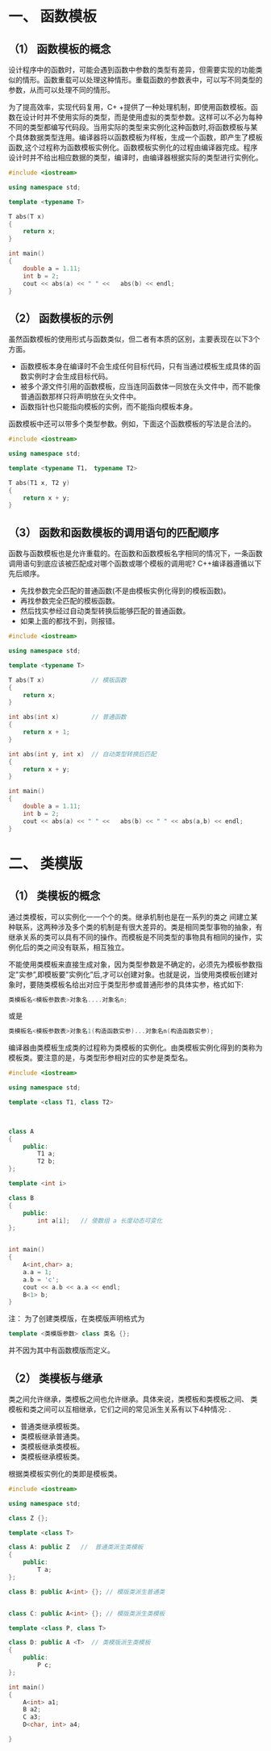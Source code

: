 # 一、 函数模板

## （1） 函数模板的概念

设计程序中的函数时，可能会遇到函数中参数的类型有差异，但需要实现的功能类似的情形。函数重载可以处理这种情形。重载函数的参数表中，可以写不同类型的参数，从而可以处理不同的情形。

为了提高效率，实现代码复用，C+ +提供了一种处理机制，即使用函数模板。函数在设计时并不使用实际的类型，而是使用虚拟的类型参数。这样可以不必为每种不同的类型都编写代码段。当用实际的类型来实例化这种函数时,将函数模板与某个具体数据类型连用。编译器将以函数模板为样板，生成一个函数，即产生了模板函数,这个过程称为函数模板实例化。函数模板实例化的过程由编译器完成。程序设计时并不给出相应数据的类型，编译时，由编译器根据实际的类型进行实例化。

```c++
#include <iostream>

using namespace std;

template <typename T>

T abs(T x)
{
    return x;
}

int main()
{
    double a = 1.11;
    int b = 2;
    cout << abs(a) << " " <<   abs(b) << endl;
}
```

## （2） 函数模板的示例

虽然函数模板的使用形式与函数类似，但二者有本质的区别，主要表现在以下3个方面。

- 函数模板本身在编译时不会生成任何目标代码，只有当通过模板生成具体的函数实例时才会生成目标代码。
- 被多个源文件引用的函数模板，应当连同函数体一同放在头文件中，而不能像普通函数那样只将声明放在头文件中。
- 函数指针也只能指向模板的实例，而不能指向模板本身。

函数模板中还可以带多个类型参数。例如，下面这个函数模板的写法是合法的。

```c++
#include <iostream>

using namespace std;

template <typename T1， typename T2>

T abs(T1 x, T2 y)
{
    return x + y;
}

```

## （3） 函数和函数模板的调用语句的匹配顺序

函数与函数模板也是允许重载的。在函数和函数模板名字相同的情况下，一条函数调用语句到底应该被匹配成对哪个函数或哪个模板的调用呢? C++编译器遵循以下先后顺序。

- 先找参数完全匹配的普通函数(不是由模板实例化得到的模板函数)。
- 再找参数完全匹配的模板函数。
- 然后找实参经过自动类型转换后能够匹配的普通函数。
- 如果上面的都找不到，则报错。

```c++
#include <iostream>

using namespace std;

template <typename T>

T abs(T x)             // 模版函数
{
    return x;
}

int abs(int x)         // 普通函数
{
    return x + 1;
} 

int abs(int y, int x)  // 自动类型转换后匹配
{
    return x + y;
}

int main()
{
    double a = 1.11;
    int b = 2;
    cout << abs(a) << " " <<   abs(b) << " " << abs(a,b) << endl;
}
```

# 二、 类模版

## （1） 类模板的概念

通过类模板，可以实例化一一个个的类。继承机制也是在一系列的类之 间建立某种联系，这两种涉及多个类的机制是有很大差异的。类是相同类型事物的抽象，有继承关系的类可以具有不同的操作。而模板是不同类型的事物具有相同的操作，实例化后的类之间没有联系，相互独立。

不能使用类模板来直接生成对象，因为类型参数是不确定的，必须先为模板参数指定"实参”,即模板要"实例化”后,才可以创建对象。也就是说，当使用类模板创建对象时，要随类模板名给出对应于类型形参或普通形参的具体实参，格式如下:

```c++
类模板名<模板参数表>对象名....对象名n;
```

或是

```c++
类模板名<模板参数表>对象名1(构造函数实参)...对象名n(构造函数实参);
```

编译器由类模板生成类的过程称为类模板的实例化。由类模板实例化得到的类称为模板类。要注意的是，与类型形参相对应的实参是类型名。

```c++
#include <iostream>

using namespace std;

template <class T1, class T2>
  


class A
{
    public:
        T1 a;
        T2 b;
};

template <int i>

class B
{
    public:
  	    int a[i];   // 使数组 a 长度动态可变化
};


int main()
{
    A<int,char> a;
    a.a = 1;
    a.b = 'c';
    cout << a.b << a.a << endl;
  	B<1> b;
}
```

注： 为了创建类模版，在类模版声明格式为

```c++
template <类模版参数> class 类名 {};
```

并不因为其中有函数模版而定义。

## （2） 类模板与继承

类之间允许继承，类模板之间也允许继承。具体来说，类模板和类模板之间、
类模板和类之间可以互相继承，它们之间的常见派生关系有以下4种情况: .

- 普通类继承模板类。
- 类模板继承普通类。
- 类模板继承类模板。
- 类模板继承模板类。

根据类模板实例化的类即是模板类。



```c++
#include <iostream>

using namespace std;

class Z {};

template <class T>

class A: public Z   //  普通类派生类模板
{
    public:
        T a;
};

class B: public A<int> {}; // 模版类派生普通类


class C: public A<int> {}; // 模版类派生类模板

template <class P, class T>

class D: public A <T>  // 类模版派生类模板
{
    public:
        P c;
};

int main()
{
    A<int> a1;
    B a2;
    C a3;
    D<char, int> a4;

}
```

